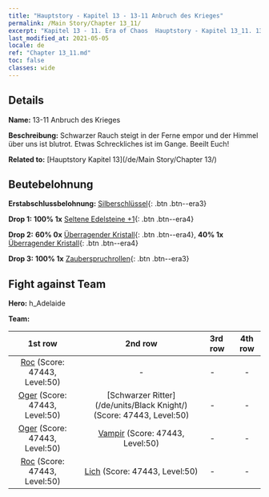 ```yaml
---
title: "Hauptstory - Kapitel 13 - 13-11 Anbruch des Krieges"
permalink: /Main Story/Chapter 13_11/
excerpt: "Kapitel 13 - 11. Era of Chaos  Hauptstory - Kapitel 13_11. 13-11 Anbruch des Krieges"
last_modified_at: 2021-05-05
locale: de
ref: "Chapter 13_11.md"
toc: false
classes: wide
---
```


## Details

 **Name:** 13-11 Anbruch des Krieges

 **Beschreibung:** Schwarzer Rauch steigt in der Ferne empor und der Himmel über uns ist blutrot. Etwas Schreckliches ist im Gange. Beeilt Euch!

 **Related to:** [Hauptstory Kapitel 13](/de/Main Story/Chapter 13/)

## Beutebelohnung

 **Erstabschlussbelohnung:** [Silberschlüssel](/ItemsDE/con_693/){: .btn .btn--era3}

 **Drop 1:** **100% 1x** [Seltene Edelsteine +1](/ItemsDE/mat_44/){: .btn .btn--era4}

 **Drop 2:** **60% 0x** [Überragender Kristall](/ItemsDE/mat_38/){: .btn .btn--era4}, **40% 1x** [Überragender Kristall](/ItemsDE/mat_38/){: .btn .btn--era4}

 **Drop 3:** **100% 1x** [Zauberspruchrollen](/ItemsDE/con_694/){: .btn .btn--era3}


## Fight against Team
 **Hero:** h_Adelaide

 **Team:**


  | 1st row | 2nd row | 3rd row | 4th row |
  |:----:|:----:|:----|:----:|
  | [Roc](/de/units/Roc/) (Score: 47443, Level:50)  | - | - | - |
  | [Oger](/de/units/Ogre/) (Score: 47443, Level:50)  | [Schwarzer Ritter](/de/units/Black Knight/) (Score: 47443, Level:50)  | - | - |
  | [Oger](/de/units/Ogre/) (Score: 47443, Level:50)  | [Vampir](/de/units/Vampire/) (Score: 47443, Level:50)  | - | - |
  | [Roc](/de/units/Roc/) (Score: 47443, Level:50)  | [Lich](/de/units/Lich/) (Score: 47443, Level:50)  | - | - |


